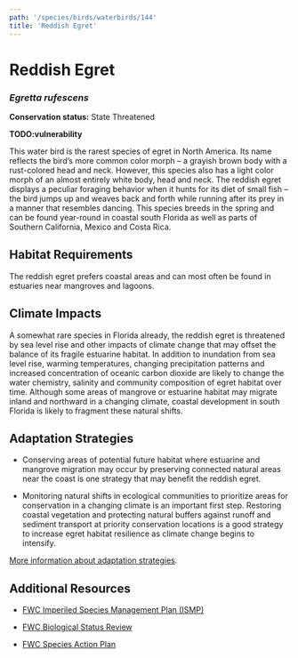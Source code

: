 ```yaml
---
path: '/species/birds/waterbirds/144'
title: 'Reddish Egret'
---
```


# Reddish Egret
### *Egretta rufescens*



**Conservation status:** State Threatened

**TODO:vulnerability**

This water bird is the rarest species of egret in North America.  Its name reflects the bird’s more common color morph – a grayish brown body with a rust-colored head and neck.  However, this species also has a light color morph of an almost entirely white body, head and neck.  The reddish egret displays a peculiar foraging behavior when it hunts for its diet of small fish – the bird jumps up and weaves back and forth while running after its prey in a manner that resembles dancing. This species breeds in the spring and can be found year-round in coastal south Florida as well as parts of Southern California, Mexico and Costa Rica.

    
## Habitat Requirements

The reddish egret prefers coastal areas and can most often be found in estuaries near mangroves and lagoons.

## Climate Impacts

A somewhat rare species in Florida already, the reddish egret is threatened by sea level rise and other impacts of climate change that may offset the balance of its fragile estuarine habitat.  In addition to inundation from sea level rise, warming temperatures, changing precipitation patterns and increased concentration of oceanic carbon dioxide are likely to change the water chemistry, salinity and community composition of egret habitat over time.  Although some areas of mangrove or estuarine habitat may migrate inland and northward in a changing climate, coastal development in south Florida is likely to fragment these natural shifts.

## Adaptation Strategies

- Conserving areas of potential future habitat where estuarine and mangrove migration may occur by preserving connected natural areas near the coast is one strategy that may benefit the reddish egret.

- Monitoring natural shifts in ecological communities to prioritize areas for conservation in a changing climate is an important first step.  Restoring coastal vegetation and protecting natural buffers against runoff and sediment transport at priority conservation locations is a good strategy to increase egret habitat resilience as climate change begins to intensify.


[More information about adaptation strategies](/strategies).


## Additional Resources

- [FWC Imperiled Species Management Plan (ISMP)](http://myfwc.com/media/4133167/Floridas-Imperiled-Species-Management-Plan-2016-2026.pdf)

- [FWC Biological Status Review](www.myfwc.com/media/2273367/Reddish-egret-BSR.pdf)

- [FWC Species Action Plan](http://myfwc.com/media/2738289/Wading-Birds-Species-Action-Plan-Final-Draft.pdf)
